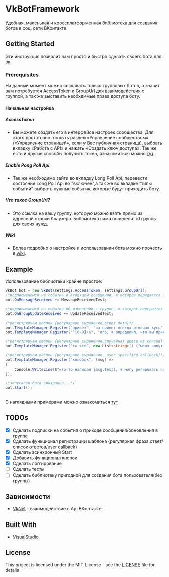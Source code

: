 # VkBotFramework
Удобная, маленькая и кроссплатформенная библиотека для создания ботов в соц. сети ВКонтакте
## Getting Started
Эти инструкция позволит вам просто и быстро сделать своего бота для вк.
### Prerequisites
На данный момент можно создавать только групповых ботов, а значит вам потребуется AccessToken и GroupUrl для взаимодействия с группой, а так же выставить необхдимые права доступа боту.

#### Начальная настройка
##### AccessToken
- Вы можете создать его в интерфейсе настроек сообщества. Для этого достаточно открыть раздел «Управление сообществом» («Управление страницей», если у Вас публичная страница), выбрать вкладку «Работа с API» и нажать «Создать ключ доступа». Так же есть и другие способы получить токен, ознакомиться можно [тут](https://vk.com/dev/access_token).
##### Enable Pong Poll Api
- Так же необходимо зайти во вкладку Long Poll Api, перевести состояние Long Poll Api во "включен",а так же во вкладке "типы событий" выбрать нужные события, которые будут приходить боту.
##### Что такое GroupUrl?
- Это ссылка на вашу группу, которую можно взять прямо из адресной строки браузера. Библиотека сама определит id группы для своих нужд.
##### Wiki
- Более подробно о настройке и использовании бота можно прочесть в [wiki](https://github.com/truecooler/VkBotFramework/wiki).
## Example
Использование библиотеки крайне простое:

```c#
VkBot bot = new VkBot(settings.AccessToken, settings.GroupUrl);
/*подписываемся на событие о входящем сообщении, в которое передается экземпляр сообщения*/
bot.OnMessageReceived += MessageReceivedTest; 

/*подписываемся на событие об изменении в группе, в которое передается экземпляр события в группе*/
bot.OnGroupUpdateReceived += UpdateReceivedTest; 

/*регистрируем шаблон {регулярное выражение,ответ бота}*/
bot.TemplateManager.Register("привет", "на привет всегда отвечаю кусь"); 
bot.TemplateManager.Register("^[0-9]+$", "ого, я определил, что вы прислали мне число!");

/*регистрируем шаблон {регулярное выражение,случайная фраза из списка}*/
bot.TemplateManager.Register("ты кто", new List<string>() {"меня зовут мишутка","вы о ком","не говори так со мной","а ты кто?"}); 

/*регистрируем шаблон {регулярное выражение, user specified callback}*/
bot.TemplateManager.Register("колобок", (msg) =>
{
	Console.WriteLine($"кто-то написал {msg.Text}, я могу регировать на эту фразу так, как я хочу! system(\"reboot\")");
});

/*запускаем бота синхронно...*/
bot.Start();
        
```
С наглядными примерами можно ознакомиться [тут](https://github.com/truecooler/VkBotFramework/tree/master/VkBotFramework.Examples)

## TODOs
- [x] Сделать подписки на события о приходе сообщения/обновления в группе
- [x] Сделать функционал регистрации шаблона {регулярная фраза,ответ/список ответов/user callback}
- [x] Сделать асинхронный Start
- [x] Добавить функционал кнопок
- [x] Сделать логгирование
- [ ] Сделать тесты
- [ ] Сделать библиотеку пригодной для создания бота пользователя(без группы)

## Зависимости

* [VkNet](https://github.com/vknet/vk) - взаимодействие с Api ВКонтакте.

## Built With

* [VisualStudio](http://visualstudio.com)

## License

This project is licensed under the MIT License - see the [LICENSE](LICENSE) file for details
